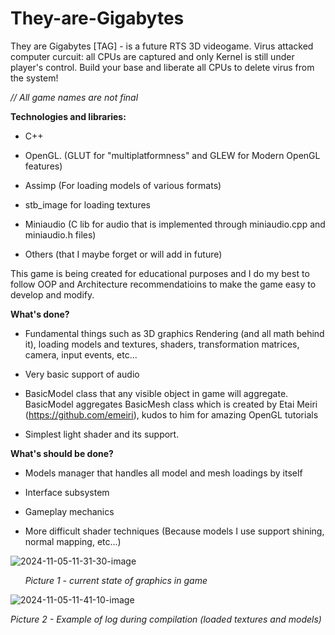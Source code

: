 # They-are-Gigabytes

They are Gigabytes [TAG] - is a future RTS 3D videogame. Virus attacked computer curcuit: all CPUs are captured and only Kernel is still under player's control. Build your base and liberate all CPUs to delete virus from the system!

*// All game names are not final*

**Technologies and libraries:**

* C++

* OpenGL.  (GLUT for "multiplatformness" and GLEW for Modern OpenGL features)

* Assimp (For loading models of various formats) 

* stb_image for loading textures

* Miniaudio (C lib for audio that is implemented through miniaudio.cpp and miniaudio.h files)

* Others (that I maybe forget or will add in future)

This game is being created for educational purposes and I do my best to follow OOP and Architecture recommendatioins to make the game easy to develop and modify.

**What's done?**

* Fundamental things such as 3D graphics Rendering (and all math behind it), loading models and textures, shaders, transformation matrices, camera, input events, etc...

* Very basic support of audio

* BasicModel class that any visible object in game will aggregate. BasicModel aggregates BasicMesh class which is created by Etai Meiri (https://github.com/emeiri), kudos to him for amazing OpenGL tutorials

* Simplest light shader and its support.

**What's should be done?**

* Models manager that handles all model and mesh loadings by itself

* Interface subsystem

* Gameplay mechanics

* More difficult shader techniques (Because models I use support shining, normal mapping, etc...)



![2024-11-05-11-31-30-image](https://github.com/user-attachments/assets/da3516b9-263f-4c9f-b46f-420c94cfea5a)


      *Picture 1 - current state of graphics in game*

![2024-11-05-11-41-10-image](https://github.com/user-attachments/assets/057e3bdf-3497-4b1c-ae67-94f1ec724ef5)


*Picture 2 - Example of log during compilation (loaded textures and models)*
